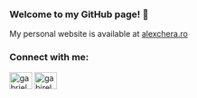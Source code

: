 <h3 align="left">Welcome to my GitHub page! 👋</h3>
<p>My personal website is available at <a href="http://alexchera.ro" target="_blank">alexchera.ro</a></p>
<h3 align="left">Connect with me:</h3>
<p align="left">
<a href="https://linkedin.com/in/gabrielchera" target="blank"><img align="center" src="https://raw.githubusercontent.com/rahuldkjain/github-profile-readme-generator/master/src/images/icons/Social/linked-in-alt.svg" alt="gabrielchera" height="30" width="40" /></a>
<a href="https://instagram.com/gabirelul" target="blank"><img align="center" src="https://raw.githubusercontent.com/rahuldkjain/github-profile-readme-generator/master/src/images/icons/Social/instagram.svg" alt="gabirelul" height="30" width="40" /></a>
</p>
